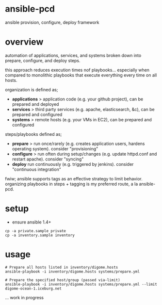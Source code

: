 ansible-pcd
===========

ansible provision, configure, deploy framework


overview
========


automation of applications, services, and systems broken down into 
prepare, configure, and deploy steps. 

this approach reduces execution times nof playbooks... 
especially when compared to monolithic playbooks that execute 
everything every time on all hosts. 

organization is defined as;

* **applications** > application code (e.g. your github project), can be prepared and deployed
* **services** > third party services (e.g. apache, elasticsearch, &c), can be prepared and configured
* **systems** > remote hosts (e.g. your VMs in EC2), can be prepared and configured


steps/playbooks defined as;

* **prepare** > run once/rarely (e.g. creates application users, hardens operating system). consider "provisioning"
* **configure** > run often during setup/changes (e.g. update httpd.conf and restart apache). consider "syncing"
* **deploy** run continuously (e.g. triggered by jenkins). consider "continuous integration"


fwiw; ansible supports tags as an effective strategy to limit behavior.
organizing playbooks in steps + tagging is my preferred route, a la ansible-pcd.


setup
=====

* ensure ansible 1.4+

```
cp -a private.sample private
cp -a inventory.sample inventory
```


usage
=====

```
# Prepare all hosts listed in inventory/digome.hosts
ansible-playbook -i inventory/digome.hosts systems/prepare.yml

# Prepare the specified host/group (passed via-limit)
ansible-playbook -i inventory/digome.hosts systems/prepare.yml --limit digome-ocean-1.iceburg.net
```


... work in progress